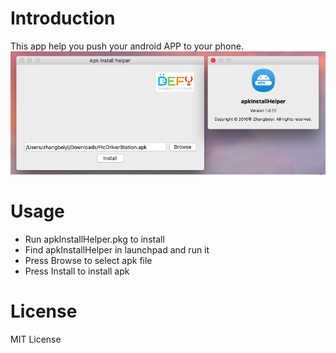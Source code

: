# Introduction
This app help you push your android APP to your phone. 
![Preview](https://github.com/Beiyi/apk_install_helper/blob/master/preview.png)

# Usage
- Run apkInstallHelper.pkg to install
- Find apkInstallHelper in launchpad and run it
- Press Browse to select apk file
- Press Install to install apk

# License
MIT License